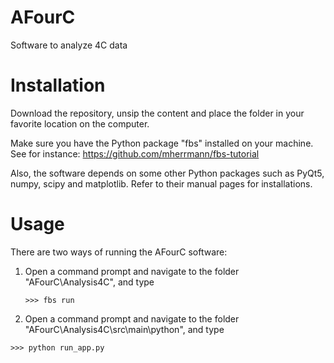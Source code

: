 # AFourC
Software to analyze 4C data

# Installation

Download the repository, unsip the content and place the folder in your favorite location on the computer.

Make sure you have the Python package "fbs" installed on your machine. See for instance:
https://github.com/mherrmann/fbs-tutorial

Also, the software depends on some other Python packages such as PyQt5, numpy, scipy and matplotlib. Refer to their manual pages for installations.

# Usage

There are two ways of running the AFourC software:

1. Open a command prompt and navigate to the folder "AFourC\Analysis4C", and type

   ```
   >>> fbs run
   ```

2. Open a command prompt and navigate to the folder "AFourC\Analysis4C\src\main\python", and type

  ```
  >>> python run_app.py
  ```
